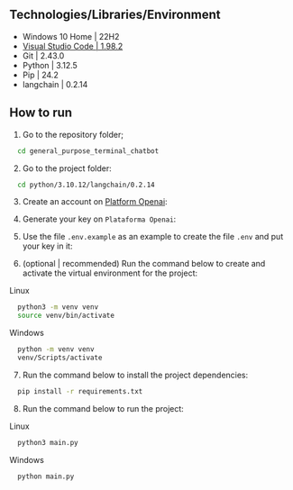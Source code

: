 ## Technologies/Libraries/Environment

- Windows 10 Home | 22H2
- [Visual Studio Code | 1.98.2](https://code.visualstudio.com/)
- Git | 2.43.0
- Python | 3.12.5
- Pip | 24.2
- langchain | 0.2.14

## How to run

1. Go to the repository folder;
```bash
  cd general_purpose_terminal_chatbot
```

2. Go to the project folder:
```bash
  cd python/3.10.12/langchain/0.2.14
```

3. Create an account on [Platform Openai](https://platform.openai.com/):
4. Generate your key on `Plataforma Openai`:
5. Use the file `.env.example` as an example to create the file `.env` and put your key in it:

6. (optional | recommended) Run the command below to create and activate the virtual environment for the project:

Linux
```bash
  python3 -m venv venv
  source venv/bin/activate
```

Windows
```bash
  python -m venv venv
  venv/Scripts/activate
```

7. Run the command below to install the project dependencies:
```bash
  pip install -r requirements.txt
```

8. Run the command below to run the project:

Linux
```bash
  python3 main.py
```

Windows
```bash
  python main.py
```